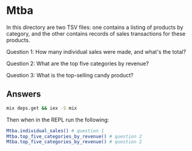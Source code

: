# Mtba

In this directory are two TSV files: one contains a listing of products by category,
and the other contains records of sales transactions for these products.

Question 1:  How many individual sales were made, and what's the total?

Question 2:  What are the top five categories by revenue?

Question 3:  What is the top-selling candy product?


## Answers

```sh
mix deps.get && iex -S mix
```

Then when in the REPL run the following:

```sh
Mtba.individual_sales() # question 1
Mtba.top_five_categories_by_revenue() # question 2
Mtba.top_five_categories_by_revenue() # question 2
```
